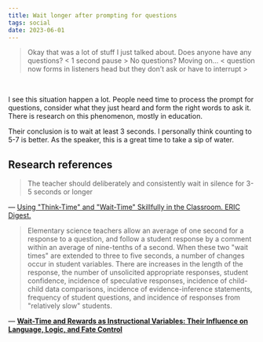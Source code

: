 ```yaml
---
title: Wait longer after prompting for questions
tags: social
date: 2023-06-01
---
```


> Okay that was a lot of stuff I just talked about. Does anyone have any questions?
< 1 second pause >
No questions? Moving on…
< question now forms in listeners head but they don’t ask or have to interrupt >
 
<br>


I see this situation happen a lot. People need time to process the prompt for questions, consider what they just heard and form the right words to ask it. There is research on this phenomenon, mostly in education.

Their conclusion is to wait at least 3 seconds. I personally think counting to 5-7 is better. As the speaker, this is a great time to take a sip of water.

## Research references

> The teacher should deliberately and consistently wait in silence for 3-5 seconds or longer
> 

— [Using "Think-Time" and "Wait-Time" Skillfully in the Classroom. ERIC Digest.](https://files.eric.ed.gov/fulltext/ED370885.pdf)

> Elementary science teachers allow an average of one second for a response to a question, and follow a student response by a comment within an average of nine-tenths of a second. When these two "wait times" are extended to three to five seconds, a number of changes occur in student variables. There are increases in the length of the response, the number of unsolicited appropriate responses, student confidence, incidence of speculative responses, incidence of child-child data comparisons, incidence of evidence-inference statements, frequency of student questions, and incidence of responses from "relatively slow" students.
> 

— **[Wait-Time and Rewards as Instructional Variables: Their Influence on Language, Logic, and Fate Control](https://eric.ed.gov/?id=ED061103)**